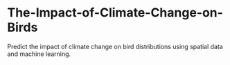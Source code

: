 # The-Impact-of-Climate-Change-on-Birds
Predict the impact of climate change on bird distributions using spatial data and machine learning.
